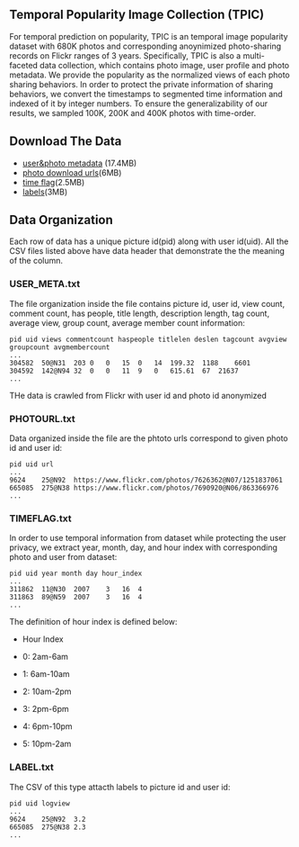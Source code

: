 ## Temporal Popularity Image Collection (TPIC)
For temporal prediction on popularity, TPIC is an temporal image popularity dataset with 680K photos and corresponding anoynimized photo-sharing records on Flickr ranges of 3 years. Specifically, TPIC is also a multi-faceted data collection, which contains photo image, user profile and photo metadata. We provide the popularity as the normalized views of each photo sharing behaviors. In order to protect the private information of sharing behaviors, we convert the timestamps to segmented time information and indexed of it by integer numbers. To ensure the generalizability of our results, we sampled 100K, 200K and 400K photos with time-order. 
## Download The Data
* [user&photo metadata](https://drive.google.com/open?id=0B7yqoohfGsHNZjFPX21sY2h0ZmM) (17.4MB)
* [photo download urls](https://drive.google.com/open?id=0B7yqoohfGsHNd2d3eUVjZ1VtOVk)(6MB)
* [time flag](https://drive.google.com/open?id=0B7yqoohfGsHNZnhuMzRfbnpfZHM)(2.5MB)
* [labels](https://drive.google.com/open?id=0B7yqoohfGsHNTUhLWmpxXzc4dGs)(3MB)

## Data Organization
Each row of data has a unique picture id(pid) along with user id(uid). All the CSV files listed above have data header that demonstrate the the meaning of the column.
### USER_META.txt
The file organization inside the file contains picture id, user id, view count, comment count, has people, title length, description length, tag count, average view, group count, average member count information:  

```
pid uid views commentcount haspeople titlelen deslen tagcount avgview groupcount avgmembercount  
...  
304582	50@N31	203	0	0	15	0	14	199.32	1188	6601
304592	142@N94	32	0	0	11	9	0	615.61	67	21637
... 
```
THe data is crawled from Flickr with user id and photo id anonymized
### PHOTOURL.txt
Data organized inside the file are the phtoto urls correspond to given photo id and user id:
```
pid uid url
...
9624	25@N92	https://www.flickr.com/photos/7626362@N07/1251837061
665085	275@N38	https://www.flickr.com/photos/7690920@N06/863366976
...
```
### TIMEFLAG.txt
In order to use temporal information from dataset while protecting the user privacy, we extract year, month, day, and hour index with corresponding photo and user from dataset:
```
pid uid year month day hour_index
...
311862	11@N30	2007	3	16	4
311863	89@N59	2007	3	16	4
...
```
The definition of hour index is defined below:
* Hour Index

* 0: 2am-6am

* 1: 6am-10am

* 2: 10am-2pm

* 3: 2pm-6pm

* 4: 6pm-10pm

* 5: 10pm-2am

### LABEL.txt
The CSV of this type attacth labels to picture id and user id:
```
pid uid logview
...
9624	25@N92	3.2
665085	275@N38	2.3
...
```
